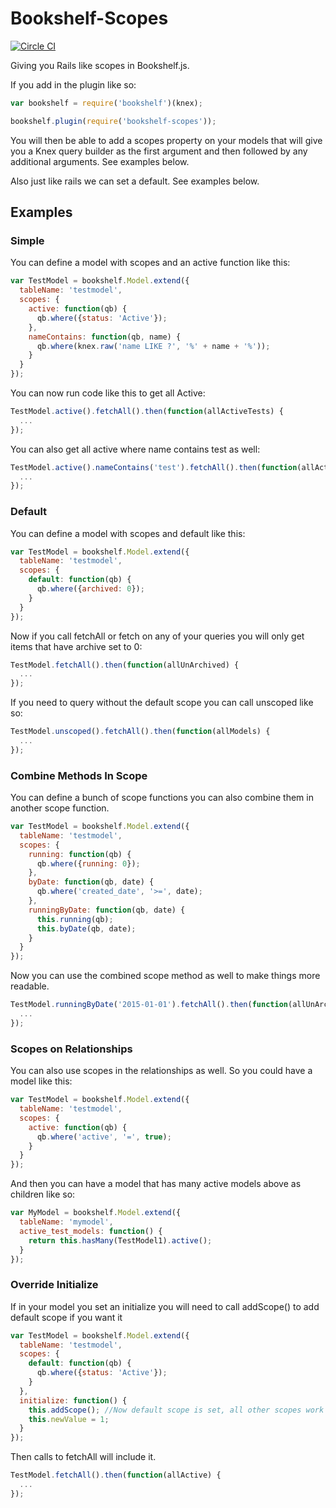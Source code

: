 # Bookshelf-Scopes

[![Circle CI](https://circleci.com/gh/pk4media/bookshelf-scopes/tree/master.svg?style=svg&circle-token=4f67b03079c057b9ae20ef5485459f97215eebe7)](https://circleci.com/gh/pk4media/bookshelf-scopes/tree/master)

Giving you Rails like scopes in Bookshelf.js.

If you add in the plugin like so:
```javascript
var bookshelf = require('bookshelf')(knex);

bookshelf.plugin(require('bookshelf-scopes'));
```

You will then be able to add a scopes property on your models that will give you
a Knex query builder as the first argument and then followed by any additional
arguments. See examples below.

Also just like rails we can set a default. See examples below.

## Examples

### Simple

You can define a model with scopes and an active function like this:
```javascript
var TestModel = bookshelf.Model.extend({
  tableName: 'testmodel',
  scopes: {
    active: function(qb) {
      qb.where({status: 'Active'});
    },
    nameContains: function(qb, name) {
      qb.where(knex.raw('name LIKE ?', '%' + name + '%'));
    }
  }
});
```
You can now run code like this to get all Active:
```javascript
TestModel.active().fetchAll().then(function(allActiveTests) {
  ...
});
```
You can also get all active where name contains test as well:
```javascript
TestModel.active().nameContains('test').fetchAll().then(function(allActiveTests) {
  ...
});
```

### Default

You can define a model with scopes and default like this:
```javascript
var TestModel = bookshelf.Model.extend({
  tableName: 'testmodel',
  scopes: {
    default: function(qb) {
      qb.where({archived: 0});
    }
  }
});
```
Now if you call fetchAll or fetch on any of your queries you will only get items that have archive set to 0:
```javascript
TestModel.fetchAll().then(function(allUnArchived) {
  ...
});
```

If you need to query without the default scope you can call unscoped like so:
```javascript
TestModel.unscoped().fetchAll().then(function(allModels) {
  ...
});
```

### Combine Methods In Scope

You can define a bunch of scope functions you can also combine them in another scope function.
```javascript
var TestModel = bookshelf.Model.extend({
  tableName: 'testmodel',
  scopes: {
    running: function(qb) {
      qb.where({running: 0});
    },
    byDate: function(qb, date) {
      qb.where('created_date', '>=', date);
    },
    runningByDate: function(qb, date) {
      this.running(qb);
      this.byDate(qb, date);
    }
  }
});
```
Now you can use the combined scope method as well to make things more readable.
```javascript
TestModel.runningByDate('2015-01-01').fetchAll().then(function(allUnArchived) {
  ...
});
```

### Scopes on Relationships

You can also use scopes in the relationships as well. So you could have a model
like this:

```javascript
var TestModel = bookshelf.Model.extend({
  tableName: 'testmodel',
  scopes: {
    active: function(qb) {
      qb.where('active', '=', true);
    }
  }
});
```
And then you can have a model that has many active models above as children like so:

```javascript
var MyModel = bookshelf.Model.extend({
  tableName: 'mymodel',
  active_test_models: function() {
    return this.hasMany(TestModel1).active();
  }
});
```

### Override Initialize

If in your model you set an initialize you will need to call addScope() to add default scope if you want it

```javascript
var TestModel = bookshelf.Model.extend({
  tableName: 'testmodel',
  scopes: {
    default: function(qb) {
      qb.where({status: 'Active'});
    }
  },
  initialize: function() {
    this.addScope(); //Now default scope is set, all other scopes work regardless.
    this.newValue = 1;
  }
});
```

Then calls to fetchAll will include it.
```javascript
TestModel.fetchAll().then(function(allActive) {
  ...
});
```
